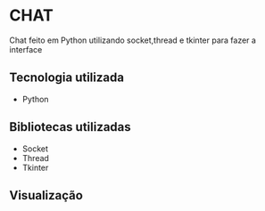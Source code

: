# CHAT
Chat feito em Python utilizando socket,thread e tkinter para fazer a interface

## Tecnologia utilizada 
<ul>
  <li>Python</li>
</ul>

## Bibliotecas utilizadas
<ul>
  <li>Socket</li>
  <li>Thread</li>
  <li>Tkinter</li>
</ul>

## Visualização

<img src="">
